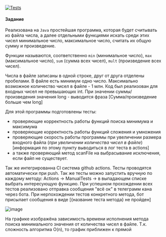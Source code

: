 [![Tests](https://github.com/bananzi/UnitTests_v2.0/actions/workflows/main.yml/badge.svg)](https://github.com/bananzi/UnitTests_v2.0/actions/workflows/main.yml)

#### Задание 

Реализована на `Java` простейшая программа, которая будет считывать из файла числа, а далее отдельными функциями искать среди этих чисел минимальное число, максимальное число, считать их общую сумму и произведение. 

Функции называются, соответственно `min` (минимальное число), `max` (максимальное число), `sum` (сумма всех чисел), `mult` (произведение всех чисел). 

Числа в файле записаны в одной строке, друг от друга отделены пробелами. В файле есть минимум одно число. Максимально возможное количество чисел в файле - 1 млн.
Код был реализован для входных чисел не превышающих int. При значении суммы/произведения значения long - выводится фраза [Сумма/произведение больше чем long]  

Для этой программы подготовлены тесты:
- проверяющие корректность работы функций поиска минимума и максимума
- проверяющие корректность работы функций сложения и умножения
- проверяющие скорость работы программы при увеличении размера входного файла (*при увеличении количества чисел в файле*) [информация по этому пункту выводиться в лог теста в actions]
- а также проверяющий метод scanFile на выбрасывание исключения, если файл не существует.

Так же интегрированна CI система github actions. Тесты проводятся автоматически при push. Так же тесты можно запустить вручную по каждому методу: Actions -> ManualTests -> в выпадающем списке выбрать интересующую функцию.
При успешном прохождении всех тестов реализовано отправка сообщения "всё ок" в телеграмм кана через бота. При нерпохождении тестов конкретного метода, бот присылает сообщения в виде [{название теста метода} не пройден]


![image](https://github.com/bananzi/UnitTests_v2.0/assets/54536912/7011e9db-b934-474d-b14b-886e7b397186)

На графике изображёна зависимость времени исполнения метода поиска минимального значения от количества чисел в файле. Т.к. сложность алгоритма O(n), то график приближен к прямой
